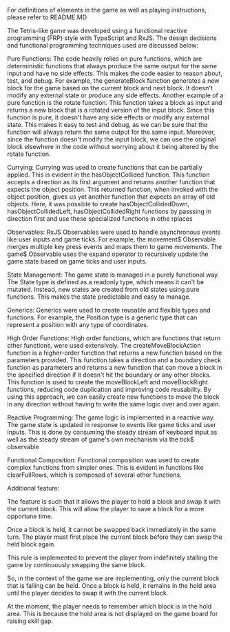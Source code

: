 For definitions of elements in the game as well as playing instructions, please refer to README.MD

The Tetris-like game was developed using a functional reactive programming (FRP) style with TypeScript and RxJS. The design decisions and functional programming techniques used are discussed below:

Pure Functions:
The code heavily relies on pure functions, which are deterministic functions that always produce the same output for the same input and have no side effects. This makes the code easier to reason about, test, and debug. For example, the generateBlock function generates a new block for the game based on the current block and next block. It doesn't modify any external state or produce any side effects. Another example of a pure function is the rotate function. This function takes a block as input and returns a new block that is a rotated version of the input block. Since this function is pure, it doesn't have any side effects or modify any external state. This makes it easy to test and debug, as we can be sure that the function will always return the same output for the same input. Moreover, since the function doesn't modify the input block, we can use the original block elsewhere in the code without worrying about it being altered by the rotate function.

Currying:
Currying was used to create functions that can be partially applied. This is evident in the hasObjectCollided function. This function accepts a direction as its first argument and returns another function that expects the object position. This returned function, when invoked with the object position, gives us yet another function that expects an array of old objects. Here, it was possible to create hasObjectCollidedDown, hasObjectCollidedLeft, hasObjectCollidedRight functions by passsing in direction first and use these specialized functions in othe rplaces

Observables:
RxJS Observables were used to handle asynchronous events like user inputs and game ticks. For example, the movement$ Observable merges multiple key press events and maps them to game movements. The game$ Observable uses the expand operator to recursively update the game state based on game ticks and user inputs.

State Management:
The game state is managed in a purely functional way. The State type is defined as a readonly type, which means it can't be mutated. Instead, new states are created from old states using pure functions. This makes the state predictable and easy to manage.

Generics:
Generics were used to create reusable and flexible types and functions. For example, the Position type is a generic type that can represent a position with any type of coordinates.

High Order Functions:
High order functions, which are functions that return other functions, were used extensively. The createMoveBlockAction function is a higher-order function that returns a new function based on the parameters provided. This function takes a direction and a boundary check function as parameters and returns a new function that can move a block in the specified direction if it doesn't hit the boundary or any other blocks. This function is used to create the moveBlockLeft and moveBlockRight functions, reducing code duplication and improving code reusability. By using this approach, we can easily create new functions to move the block in any direction without having to write the same logic over and over again.

Reactive Programming:
The game logic is implemented in a reactive way. The game state is updated in response to events like game ticks and user inputs. This is done by consuming the steady stream of keyboard input as well as the steady stream of game's own mechanism via the tick$ observable

Functional Composition:
Functional composition was used to create complex functions from simpler ones. This is evident in functions like clearFullRows, which is composed of several other functions.

Additional feature:

The feature is such that it allows the player to hold a block and swap it with the current block. This will allow the player to save a block for a more opportune time.

Once a block is held, it cannot be swapped back immediately in the same turn. The player must first place the current block before they can swap the held block again.

This rule is implemented to prevent the player from indefinitely stalling the game by continuously swapping the same block.

So, in the context of the game we are implementing, only the current block that is falling can be held. Once a block is held, it remains in the hold area until the player decides to swap it with the current block.

At the moment, the player needs to remember which block is in the hold area. This is because the hold area is not displayed on the game board for raising skill gap.
